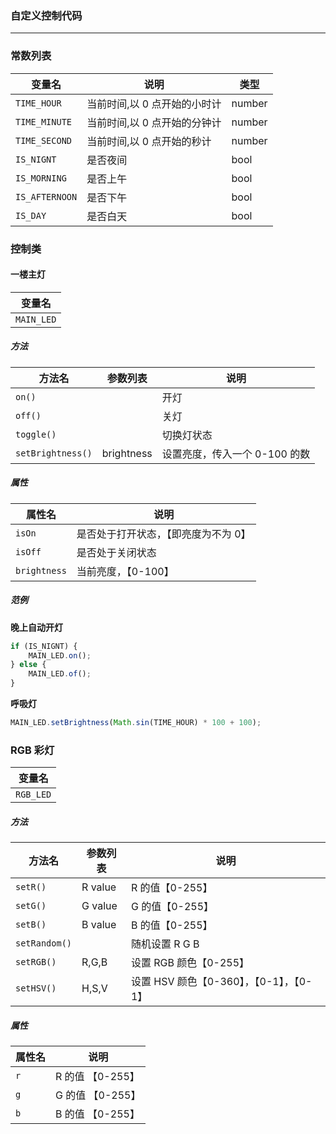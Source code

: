 ### 自定义控制代码

---

### 常数列表

| 变量名         | 说明                         | 类型   |
| -------------- | ---------------------------- | ------ |
| `TIME_HOUR`    | 当前时间,以 0 点开始的小时计 | number |
| `TIME_MINUTE`  | 当前时间,以 0 点开始的分钟计 | number |
| `TIME_SECOND`  | 当前时间,以 0 点开始的秒计   | number |
| `IS_NIGNT`     | 是否夜间                     | bool   |
| `IS_MORNING`   | 是否上午                     | bool   |
| `IS_AFTERNOON` | 是否下午                     | bool   |
| `IS_DAY`       | 是否白天                     | bool   |

### 控制类

#### 一楼主灯

| 变量名     |
| ---------- |
| `MAIN_LED` |

##### 方法

| 方法名            | 参数列表   | 说明                          |
| ----------------- | ---------- | ----------------------------- |
| `on()`            |            | 开灯                          |
| `off()`           |            | 关灯                          |
| `toggle()`        |            | 切换灯状态                    |
| `setBrightness()` | brightness | 设置亮度，传入一个 0-100 的数 |

##### 属性

| 属性名       | 说明                                 |
| ------------ | ------------------------------------ |
| `isOn`       | 是否处于打开状态，【即亮度为不为 0】 |
| `isOff`      | 是否处于关闭状态                     |
| `brightness` | 当前亮度，【0-100】                  |

##### 范例

**晚上自动开灯**

```js
if (IS_NIGNT) {
    MAIN_LED.on();
} else {
    MAIN_LED.of();
}
```

**呼吸灯**

```js
MAIN_LED.setBrightness(Math.sin(TIME_HOUR) * 100 + 100);
```

### RGB 彩灯

| 变量名    |
| --------- |
| `RGB_LED` |

##### 方法

| 方法名        | 参数列表 | 说明                                     |
| ------------- | -------- | ---------------------------------------- |
| `setR()`      | R value  | R 的值【0-255】                          |
| `setG()`      | G value  | G 的值【0-255】                          |
| `setB()`      | B value  | B 的值【0-255】                          |
| `setRandom()` |          | 随机设置 R G B                           |
| `setRGB()`    | R,G,B    | 设置 RGB 颜色【0-255】                   |
| `setHSV()`    | H,S,V    | 设置 HSV 颜色【0-360】，【0-1】，【0-1】 |

##### 属性

| 属性名 | 说明             |
| ------ | ---------------- |
| `r`    | R 的值 【0-255】 |
| `g`    | G 的值 【0-255】 |
| `b`    | B 的值 【0-255】 |

